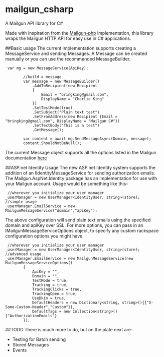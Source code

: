 mailgun_csharp
==============

A Mailgun API library for C#

Made with inspiration from the [Mailgun-php](https://github.com/mailgun/mailgun-php) implementation, this library wraps the
Mailgun HTTP API for easy use in C# applications. 

##Basic usage
The current implementation supports creating a MessageService and sending Messages. A Message can be created manually or 
you can use the recommended MessageBuilder.

     var mg = new MessageService(ApiKey);

            //build a message
            var message = new MessageBuilder()
                .AddToRecipient(new Recipient
                {
                    Email = "bringking@gmail.com",
                    DisplayName = "Charlie King"
                })
                .SetTestMode(true)
                .SetSubject("Plain text test")
                .SetFromAddress(new Recipient {Email = "bringking@gmail.com", DisplayName = "Mailgun C#"})
                .SetTextBody("This is a test")
                .GetMessage();

            var content = await mg.SendMessageAsync(Domain, message);
            content.ShouldNotBeNull();
            
The current Message object supports all the options listed in the Mailgun documentation [here](http://documentation.mailgun.com/api-sending.html#sending)

##ASP.net Identity Usage
The new ASP.net Identity system supports the addition of an IIdentityMessageService for sending authorization emails. The Mailgun.AspNet.Identity package has an implementation for use with your Mailgun account. Usage would be something like this-

     //wherever you initialize your user manager
    _userManager = new UserManager<IdentityUser, string>(store);
    //simple usage
    _userManager.EmailService = new MailgunMessageService("domain","apiKey");
    
The above configuration will send plain text emails using the specified domain and apiKey over SSL. For more options, you can pass in an IMailgunMessageServiceOptions object, to specify any custom rackspace configuration options you might have.

     //wherever you initialize your user manager
    _userManager = new UserManager<IdentityUser, string>(store);
    //advanced usage
    _userManager.EmailService = new MailgunMessageService(new MailgunMessageServiceOptions()
            {
                ApiKey = "",
                Domain = "",
                TestMode = true,
                Tracking = true,
                TrackingClicks = true,
                TrackingOpen = true,
                UseDkim = true,
                DefaultHeaders = new Dictionary<string, string>(){{"X-Some-Custom-Header","Custom"}},
                DefaultTags = new Collection<string>(){"AuthorizationEmails"}
            });
     

##TODO
There is much more to do, but on the plate next are-

* Testing for Batch sending
* Stored Messages
* Events
